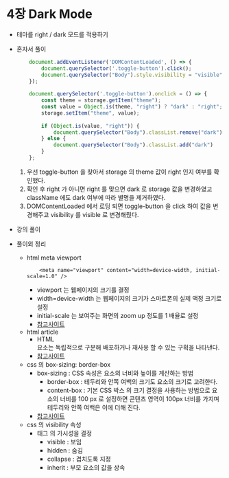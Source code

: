 # 4장 Dark Mode
- 테마를 right / dark 모드를 적용하기 
- 혼자서 풀이
    ```javascript
        document.addEventListener('DOMContentLoaded', () => {
            document.querySelector('.toggle-button').click();
            document.querySelector("Body").style.visibility = "visible";
        });
        
        document.querySelector('.toggle-button').onclick = () => {
            const theme = storage.getItem("theme");
            const value = Object.is(theme, "right") ? "dark" : "right";
            storage.setItem("theme", value);
        
            if (Object.is(value, "right")) {
                document.querySelector("Body").classList.remove("dark")
            } else {
                document.querySelector("Body").classList.add("dark")
            }
        };
    ```
    1. 우선 toggle-button 을 찾아서 storage 의 theme 값이 right 인지 여부를 확인했다.
    2. 확인 후 right 가 아니면 right 를 맞으면 dark 로 storage 값을 변경하였고 className 에도 dark 여부에 따라 별명을 제거하였다.
    3. DOMContentLoaded 에서 로딩 되면 toggle-button 을 click 하여 값을 변경해주고 visibility 를 visible 로 변경해줬다.
- 강의 풀이
  
- 풀이외 정리
    - html meta viewport 
        ```text
            <meta name="viewport" content="width=device-width, initial-scale=1.0" />
        ```
        - viewport 는 웹페이지의 크기를 결정
        - width=device-width 는 웹페이지의 크기가 스마트폰의 실제 액정 크기로 설정
        - initial-scale 는 보여주는 화면의 zoom up 정도를 1 배율로 설정
        - [참고사이트]("https://dreamaz.tistory.com/364")
    - html article
        - HTML <article> 요소는 독립적으로 구분해 배포하거나 재사용 할 수 있는 구획을 나타낸다.
        - [참고사이트]("https://developer.mozilla.org/ko/docs/Web/HTML/Element/article")
    - css 의 box-sizing: border-box
        - box-sizing : CSS 속성은 요소의 너비와 높이를 계산하는 방법
            - border-box : 테두리와 안쪽 여백의 크기도 요소의 크기로 고려한다.
            - content-box : 기본 CSS 박스 의 크기 결정을 사용하는 방법으로 요소의 너비를 100 px 로 설정하면 콘텐츠 영역이 100px 너비를 가지며 테두리와 안쪽 여백은 이에 더해 진다.
        - [참고사이트]("https://developer.mozilla.org/ko/docs/Web/CSS/box-sizing")
    - css 의 visibility 속성
        - 태그 의 가시성을 결정 
            - visible : 보임
            - hidden : 숨김
            - collapse : 겹치도록 지정 
            - inherit : 부모 요소의 값을 상속
    